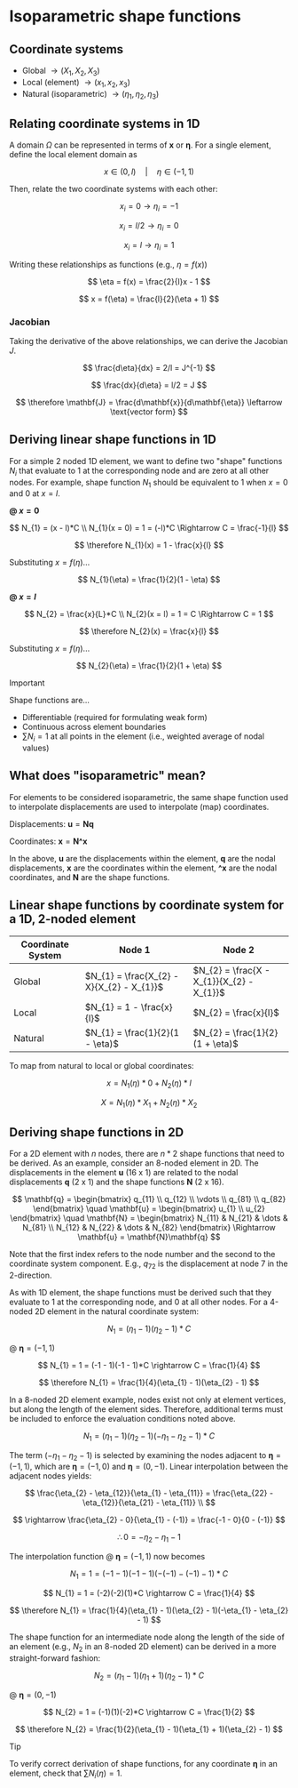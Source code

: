 # Isoparametric shape functions

## Coordinate systems

- Global $\rightarrow (X_{1}, X_{2}, X_{3})$
- Local (element) $\rightarrow (x_{1}, x_{2}, x_{3})$
- Natural (isoparametric) $\rightarrow (\eta_{1}, \eta_{2}, \eta_{3})$

## Relating coordinate systems in 1D

A domain $\Omega$ can be represented in terms of $\mathbf{x}$ or $\mathbf{\eta}$. For a single element, define the local element domain as

$$
x \in (0, l) \quad | \quad \eta \in (-1, 1)
$$

Then, relate the two coordinate systems with each other:

$$
x_{i} = 0 \rightarrow \eta_{i} = -1
$$

$$
x_{i} = l/2 \rightarrow \eta_{i} = 0
$$

$$
x_{i} = l \rightarrow \eta_{i} = 1
$$

Writing these relationships as functions (e.g., $\eta = f(x)$)

$$
\eta = f(x) = \frac{2}{l}x - 1
$$

$$
x = f(\eta) = \frac{l}{2}(\eta + 1)
$$

### Jacobian

Taking the derivative of the above relationships, we can derive the Jacobian $J$.

$$
\frac{d\eta}{dx} = 2/l = J^{-1}
$$

$$
\frac{dx}{d\eta} = l/2 = J
$$

$$
\therefore \mathbf{J} = \frac{d\mathbf{x}}{d\mathbf{\eta}} \leftarrow \text{vector form}
$$

## Deriving linear shape functions in 1D

For a simple 2 noded 1D element, we want to define two "shape" functions $N_{i}$ that evaluate to $1$ at the corresponding node and are zero at all other nodes. For example, shape function $N_{1}$ should be equivalent to $1$ when $x = 0$ and $0$ at $x = l$. 

**@ $x = 0$**

$$
N_{1} = (x - l)*C \\
N_{1}(x = 0) = 1 = (-l)*C \Rightarrow C = \frac{-1}{l}
$$

$$
\therefore N_{1}(x) = 1 - \frac{x}{l}
$$

Substituting $x = f(\eta)$...

$$
N_{1}(\eta) = \frac{1}{2}(1 - \eta)
$$

**@ $x = l$**

$$
N_{2} = \frac{x}{L}*C \\
N_{2}(x = l) = 1 = C \Rightarrow C = 1
$$

$$
\therefore N_{2}(x) = \frac{x}{l}
$$

Substituting $x = f(\eta)$...

$$
N_{2}(\eta) = \frac{1}{2}(1 + \eta)
$$

> [!IMPORTANT]
> Shape functions are...
> - Differentiable (required for formulating weak form)
> - Continuous across element boundaries
> - $\sum N_{i} = 1$ at all points in the element (i.e., weighted average of nodal values) 

## What does "isoparametric" mean?

For elements to be considered isoparametric, the same shape function used to interpolate displacements are used to interpolate (map) coordinates.

Displacements: $\mathbf{u} = \mathbf{N}\mathbf{q}$

Coordinates: $\mathbf{x} = \mathbf{N}\mathbf{\^{x}}$

In the above, $\mathbf{u}$ are the displacements within the element, $\mathbf{q}$ are the nodal displacements, $\mathbf{x}$ are the coordinates within the element, $\mathbf{\^{x}}$ are the nodal coordinates, and $\mathbf{N}$ are the shape functions.


## Linear shape functions by coordinate system for a 1D, 2-noded element

|Coordinate System|Node 1|Node 2|
|--|--|--|
| Global | $N_{1} = \frac{X_{2} - X}{X_{2} - X_{1}}$ | $N_{2} = \frac{X - X_{1}}{X_{2} - X_{1}}$ |
| Local | $N_{1} = 1 - \frac{x}{l}$ | $N_{2} = \frac{x}{l}$ |
| Natural | $N_{1} = \frac{1}{2}(1 - \eta)$ | $N_{2} = \frac{1}{2}(1 + \eta)$ |

To map from natural to local or global coordinates:

$$
x = N_{1}(\eta)*0 + N_{2}(\eta)*l
$$

$$
X = N_{1}(\eta)*X_{1} + N_{2}(\eta)*X_{2}
$$

## Deriving shape functions in 2D

For a 2D element with $n$ nodes, there are $n*2$ shape functions that need to be derived. As an example, consider an 8-noded element in 2D. The displacements in the element $\mathbf{u}$ (16 x 1) are related to the nodal displacements $\mathbf{q}$ (2 x 1) and the shape functions $\mathbf{N}$ (2 x 16).

$$
\mathbf{q} =
\begin{bmatrix}
q_{11} \\
q_{12} \\
\vdots \\
q_{81} \\
q_{82}
\end{bmatrix}
\quad
\mathbf{u} =
\begin{bmatrix}
u_{1} \\
u_{2}
\end{bmatrix}
\quad
\mathbf{N} =
\begin{bmatrix}
N_{11} & N_{21} & \dots & N_{81} \\
N_{12} & N_{22} & \dots & N_{82}
\end{bmatrix}
\Rightarrow
\mathbf{u} = \mathbf{N}\mathbf{q}
$$

Note that the first index refers to the node number and the second to the coordinate system component. E.g., $q_{72}$ is the displacement at node 7 in the 2-direction.

As with 1D element, the shape functions must be derived such that they evaluate to $1$ at the corresponding node, and $0$ at all other nodes. For a 4-noded 2D element in the natural coordinate system:

$$
N_{1} = (\eta_{1} - 1)(\eta_{2} - 1)*C
$$

@ $\mathbf{\eta} = (-1, 1)$

$$
N_{1} = 1 = (-1 - 1)(-1 - 1)*C \rightarrow C = \frac{1}{4}
$$

$$
\therefore N_{1} = \frac{1}{4}(\eta_{1} - 1)(\eta_{2} - 1)
$$

In a 8-noded 2D element example, nodes exist not only at element vertices, but along the length of the element sides. Therefore, additional terms must be included to enforce the evaluation conditions noted above.

$$
N_{1} = (\eta_{1} - 1)(\eta_{2} - 1)(-\eta_{1} - \eta_{2} - 1)*C
$$

The term $(-\eta_{1} - \eta_{2} - 1)$ is selected by examining the nodes adjacent to $\mathbf{\eta} = (-1, 1)$, which are $\mathbf{\eta} = (-1, 0)$ and $\mathbf{\eta} = (0, -1)$. Linear interpolation between the adjacent nodes yields:

$$
\frac{\eta_{2} - \eta_{12}}{\eta_{1} - \eta_{11}} = \frac{\eta_{22} - \eta_{12}}{\eta_{21} - \eta_{11}} \\
$$

$$
\rightarrow \frac{\eta_{2} - 0}{\eta_{1} - (-1)} = \frac{-1 - 0}{0 - (-1)}
$$

$$
\therefore 0 = -\eta_{2} -\eta_{1} - 1
$$

The interpolation function @ $\mathbf{\eta} = (-1, 1)$ now becomes

$$
N_{1} = 1 = (-1 - 1)(-1 - 1)(-(-1) - (-1) - 1)*C
$$

$$
N_{1} = 1 = (-2)(-2)(1)*C \rightarrow C = \frac{1}{4}
$$

$$
\therefore N_{1} = \frac{1}{4}(\eta_{1} - 1)(\eta_{2} - 1)(-\eta_{1} - \eta_{2} - 1)
$$

The shape function for an intermediate node along the length of the side of an element (e.g., $N_{2}$ in an 8-noded 2D element) can be derived in a more straight-forward fashion:

$$
N_{2} = (\eta_{1} - 1)(\eta_{1} + 1)(\eta_{2} - 1)*C
$$

@ $\mathbf{\eta} = (0, -1)$

$$
N_{2} = 1 = (-1)(1)(-2)*C \rightarrow C = \frac{1}{2}
$$

$$
\therefore N_{2} = \frac{1}{2}(\eta_{1} - 1)(\eta_{1} + 1)(\eta_{2} - 1)
$$

> [!Tip]
> To verify correct derivation of shape functions, for any coordinate $\mathbf{\eta}$ in an element, check that $\sum N_{i}(\eta) = 1$.